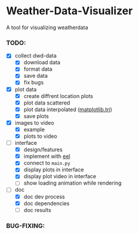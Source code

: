# Weather-Data-Visualizer
A tool for visualizing weatherdata

### TODO:
- [x] collect dwd-data
  - [x] download data
  - [x] format data
  - [x] save data
  - [x] fix bugs
- [x] plot data
  - [x] create diffrent location plots
  - [x] plot data scattered
  - [x] plot data interpolated ([matplotlib.tri](https://matplotlib.org/stable/gallery/images_contours_and_fields/irregulardatagrid.html))
  - [x] save plots
- [x] images to video
  - [x] example
  - [x] plots to video
- [ ] interface
  - [x] design/features
  - [x] implement with [eel](https://github.com/ChrisKnott/Eel)
  - [x] connect to `main.py`
  - [x] display plots in interface
  - [x] display plot video in interface
  - [ ] show loading animation while rendering
- [ ] doc
  - [x] doc dev process
  - [x] doc dependencies
  - [ ] doc results

### BUG-FIXING:
